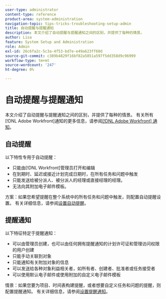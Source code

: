 ```yaml
---
user-type: administrator
content-type: reference
product-area: system-administration
navigation-topic: tips-tricks-troubleshooting-setup-admin
title: 自动提醒与提醒通知
description: 本文介绍了自动提醒与提醒通知之间的区别，并提供了每种的情景。
author: Lisa
feature: System Setup and Administration
role: Admin
exl-id: 26c6fa2c-5c3a-4f53-bd7e-e49a623ff60d
source-git-commit: c389b4829f16bf82a5851a597f5dd358d9c96999
workflow-type: tm+mt
source-wordcount: '247'
ht-degree: 0%

---
```


# 自动提醒与提醒通知

本文介绍了自动提醒与提醒通知之间的区别，并提供了每种的情景。 有关所有[!DNL Adobe Workfront]通知的更多信息，请参阅[[!DNL Adobe Workfront] 通知](../../workfront-basics/using-notifications/wf-notifications.md)。

## 自动提醒

以下特性专用于自动提醒：

* 只能由[!DNL Workfront]管理员打开和编辑
* 在到期时、延迟或接近计划完成日期时，在所有任务和问题中触发
* 只能发送给被分派人、被分派人的经理或直接经理的经理。
* 无法向其附加电子邮件模板。

方案：如果您希望提醒在整个系统中的所有任务和问题中触发，则配置自动提醒设置。 有关详细信息，请参阅[设置自动提醒](../../administration-and-setup/manage-workfront/emails/setting-up-automatic-reminders.md)。

## 提醒通知

以下特征特定于提醒通知：

* 可以由管理员创建，也可以由任何拥有提醒通知的计划许可证和管理访问权限的用户创建
* 只能手动关联到对象
* 只能通知有关附加对象的信息
* 可以发送给各种对象利益相关者，如所有者、创建者、批准者或任务接受者
* 可以使用默认电子邮件或使用附加的自定义电子邮件模板

情景：如果您要为项目、时间表构建提醒，或者想要自定义任务和问题的提醒，则配置提醒通知。 有关详细信息，请参阅[设置提醒通知](../../administration-and-setup/manage-workfront/emails/set-up-reminder-notifications.md)。
